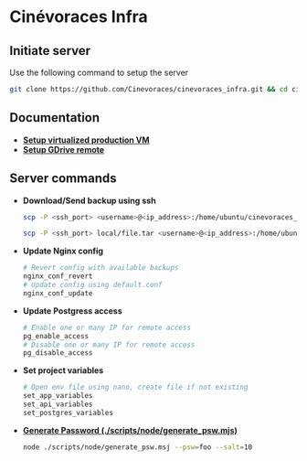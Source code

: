 # Cinévoraces Infra

## Initiate server

Use the following command to setup the server

```bash
git clone https://github.com/Cinevoraces/cinevoraces_infra.git && cd cinevoraces_infra && git checkout -b safaridigital_test && git clone https://github.com/Cinevoraces/cinevoraces.git && cd cinevoraces && git checkout infra_safaridigital && cd .. && find ./scripts -type f -name "*.sh" -exec chmod +x {} \; && ./scripts/init_server.sh && source ~/.bashrc
```

## Documentation

-   [**Setup virtualized production VM**](./doc/virtualization.md)
-   [**Setup GDrive remote**](./doc/gdrive_remote.md)

## Server commands

-   **Download/Send backup using ssh**

    ```bash
    scp -P <ssh_port> <username>@<ip_address>:/home/ubuntu/cinevoraces_infra/backup/<backup_name>.tar \<destination_file>.tar
    ```

    ```bash
    scp -P <ssh_port> local/file.tar <username>@<ip_address>:/home/ubuntu/cinevoraces_infra/backup/
    ```

-   **Update Nginx config**

    ```sh
    # Revert config with available backups
    nginx_conf_revert
    # Update config using default.conf
    nginx_conf_update
    ```

-   **Update Postgress access**

    ```sh
    # Enable one or many IP for remote access
    pg_enable_access
    # Disable one or many IP for remote access
    pg_disable_access
    ```

-   **Set project variables**

    ```sh
    # Open env file using nano, create file if not existing
    set_app_variables
    set_api_variables
    set_postgres_variables
    ```

-   [**Generate Password (./scripts/node/generate_psw.mjs)**](./scripts/node/generate_psw.mjs)

    ```sh
    node ./scripts/node/generate_psw.msj --psw=foo --salt=10
    ```
